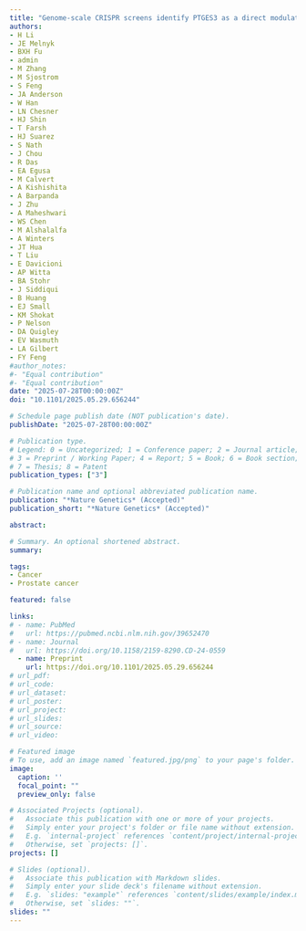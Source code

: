 ```yaml
---
title: "Genome-scale CRISPR screens identify PTGES3 as a direct modulator of AR function in advanced prostate cancer"
authors:
- H Li
- JE Melnyk
- BXH Fu
- admin
- M Zhang
- M Sjostrom
- S Feng
- JA Anderson
- W Han
- LN Chesner
- HJ Shin
- T Farsh
- HJ Suarez
- S Nath
- J Chou
- R Das
- EA Egusa
- M Calvert
- A Kishishita
- A Barpanda
- J Zhu
- A Maheshwari
- WS Chen
- M Alshalalfa
- A Winters
- JT Hua
- T Liu
- E Davicioni
- AP Witta
- BA Stohr
- J Siddiqui
- B Huang
- EJ Small
- KM Shokat
- P Nelson
- DA Quigley
- EV Wasmuth
- LA Gilbert
- FY Feng
#author_notes:
#- "Equal contribution"
#- "Equal contribution"
date: "2025-07-28T00:00:00Z"
doi: "10.1101/2025.05.29.656244"

# Schedule page publish date (NOT publication's date).
publishDate: "2025-07-28T00:00:00Z"

# Publication type.
# Legend: 0 = Uncategorized; 1 = Conference paper; 2 = Journal article;
# 3 = Preprint / Working Paper; 4 = Report; 5 = Book; 6 = Book section;
# 7 = Thesis; 8 = Patent
publication_types: ["3"]

# Publication name and optional abbreviated publication name.
publication: "*Nature Genetics* (Accepted)"
publication_short: "*Nature Genetics* (Accepted)"

abstract: 

# Summary. An optional shortened abstract.
summary: 

tags:
- Cancer
- Prostate cancer

featured: false

links:
# - name: PubMed
#   url: https://pubmed.ncbi.nlm.nih.gov/39652470
# - name: Journal
#   url: https://doi.org/10.1158/2159-8290.CD-24-0559
  - name: Preprint
    url: https://doi.org/10.1101/2025.05.29.656244
# url_pdf: 
# url_code: 
# url_dataset: 
# url_poster: 
# url_project: 
# url_slides: 
# url_source: 
# url_video: 

# Featured image
# To use, add an image named `featured.jpg/png` to your page's folder. 
image:
  caption: ''
  focal_point: ""
  preview_only: false

# Associated Projects (optional).
#   Associate this publication with one or more of your projects.
#   Simply enter your project's folder or file name without extension.
#   E.g. `internal-project` references `content/project/internal-project/index.md`.
#   Otherwise, set `projects: []`.
projects: []

# Slides (optional).
#   Associate this publication with Markdown slides.
#   Simply enter your slide deck's filename without extension.
#   E.g. `slides: "example"` references `content/slides/example/index.md`.
#   Otherwise, set `slides: ""`.
slides: ""
---
```

